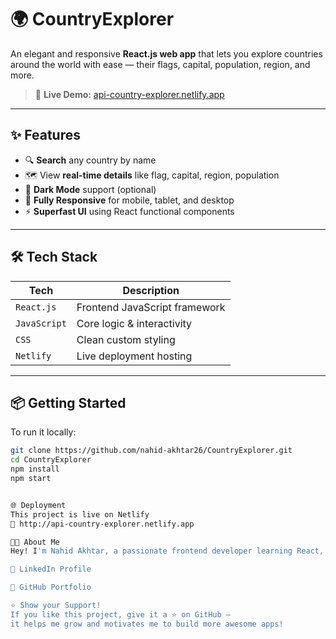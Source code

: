 # 🌍 CountryExplorer

An elegant and responsive **React.js web app** that lets you explore countries around the world with ease — their flags, capital, population, region, and more.

> 🚀 **Live Demo:** [api-country-explorer.netlify.app](http://api-country-explorer.netlify.app)

---

## ✨ Features

- 🔍 **Search** any country by name
- 🗺️ View **real-time details** like flag, capital, region, population
- 🌙 **Dark Mode** support (optional)
- 📱 **Fully Responsive** for mobile, tablet, and desktop
- ⚡ **Superfast UI** using React functional components

---

## 🛠️ Tech Stack

| Tech         | Description                        |
|--------------|------------------------------------|
| `React.js`   | Frontend JavaScript framework      |
| `JavaScript` | Core logic & interactivity         |
| `CSS`        | Clean custom styling               |
| `Netlify`    | Live deployment hosting            |

---

## 📦 Getting Started

To run it locally:

```bash
git clone https://github.com/nahid-akhtar26/CountryExplorer.git
cd CountryExplorer
npm install
npm start


🌐 Deployment
This project is live on Netlify
🔗 http://api-country-explorer.netlify.app

👨‍💻 About Me
Hey! I'm Nahid Akhtar, a passionate frontend developer learning React, Node.js, and full-stack web development.

💼 LinkedIn Profile

🐙 GitHub Portfolio

⭐ Show your Support!
If you like this project, give it a ⭐ on GitHub —
it helps me grow and motivates me to build more awesome apps!


